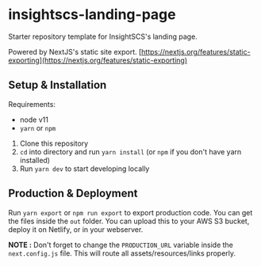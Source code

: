 # insightscs-landing-page

Starter repository template for InsightSCS's landing page.

Powered by NextJS's static site export. [https://nextjs.org/features/static-exporting](https://nextjs.org/features/static-exporting)

## Setup & Installation

Requirements:

- node v11
- `yarn` or `npm`

1. Clone this repository
2. `cd` into directory and run `yarn install` (or `npm` if you don't have yarn installed)
3. Run `yarn dev` to start developing locally

## Production & Deployment

Run `yarn export` or `npm run export` to export production code. You can get the files inside the `out` folder. You can upload this to your AWS S3 bucket, deploy it on Netlify, or in your webserver.

**NOTE :** Don't forget to change the `PRODUCTION_URL` variable inside the `next.config.js` file. This will route all assets/resources/links properly.
